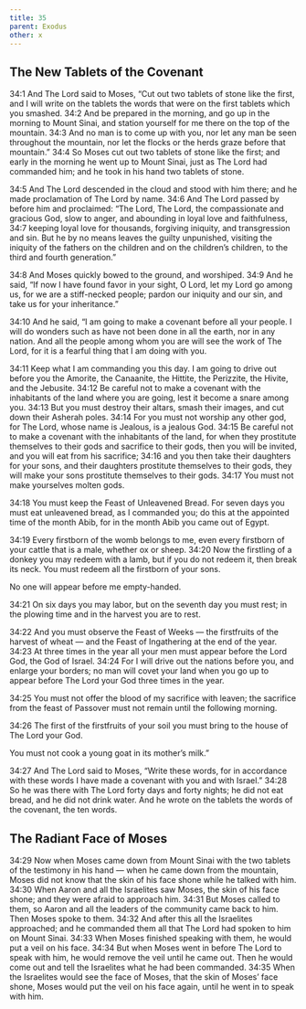 ```yaml
---
title: 35
parent: Exodus
other: x
---
```


## The New Tablets of the Covenant

<a name="34:1">34:1</a> And The Lord said to Moses, “Cut out two tablets of stone like the first, and I will write on the tablets the words that were on the first tablets which you smashed. <a name="34:2">34:2</a> And be prepared in the morning, and go up in the morning to Mount Sinai, and station yourself for me there on the top of the mountain. <a name="34:3">34:3</a> And no man is to come up with you, nor let any man be seen throughout the mountain, nor let the flocks or the herds graze before that mountain.” <a name="34:4">34:4</a> So Moses cut out two tablets of stone like the first; and early in the morning he went up to Mount Sinai, just as The Lord had commanded him; and he took in his hand two tablets of stone.

<a name="34:5">34:5</a> And The Lord descended in the cloud and stood with him there; and he made proclamation of The Lord by name. <a name="34:6">34:6</a> And The Lord passed by before him and proclaimed: “The Lord, The Lord, the compassionate and gracious God, slow to anger, and abounding in loyal love and faithfulness, <a name="34:7">34:7</a> keeping loyal love for thousands, forgiving iniquity, and transgression and sin. But he by no means leaves the guilty unpunished, visiting the iniquity of the fathers on the children and on the children’s children, to the third and fourth generation.”

<a name="34:8">34:8</a> And Moses quickly bowed to the ground, and worshiped. <a name="34:9">34:9</a> And he said, “If now I have found favor in your sight, O Lord, let my Lord go among us, for we are a stiff-necked people; pardon our iniquity and our sin, and take us for your inheritance.”

<a name="34:10">34:10</a> And he said, “I am going to make a covenant before all your people. I will do wonders such as have not been done in all the earth, nor in any nation. And all the people among whom you are will see the work of The Lord, for it is a fearful thing that I am doing with you.

<a name="34:11">34:11</a> Keep what I am commanding you this day. I am going to drive out before you the Amorite, the Canaanite, the Hittite, the Perizzite, the Hivite, and the Jebusite. <a name="34:12">34:12</a> Be careful not to make a covenant with the inhabitants of the land where you are going, lest it become a snare among you. <a name="34:13">34:13</a> But you must destroy their altars, smash their images, and cut down their Asherah poles. <a name="34:14">34:14</a> For you must not worship any other god, for The Lord, whose name is Jealous, is a jealous God. <a name="34:15">34:15</a> Be careful not to make a covenant with the inhabitants of the land, for when they prostitute themselves to their gods and sacrifice to their gods, then you will be invited, and you will eat from his sacrifice; <a name="34:16">34:16</a> and you then take their daughters for your sons, and their daughters prostitute themselves to their gods, they will make your sons prostitute themselves to their gods. <a name="34:17">34:17</a> You must not make yourselves molten gods.

<a name="34:18">34:18</a> You must keep the Feast of Unleavened Bread. For seven days you must eat unleavened bread, as I commanded you; do this at the appointed time of the month Abib, for in the month Abib you came out of Egypt.

<a name="34:19">34:19</a> Every firstborn of the womb belongs to me, even every firstborn of your cattle that is a male, whether ox or sheep. <a name="34:20">34:20</a> Now the firstling of a donkey you may redeem with a lamb, but if you do not redeem it, then break its neck. You must redeem all the firstborn of your sons.

No one will appear before me empty-handed.

<a name="34:21">34:21</a> On six days you may labor, but on the seventh day you must rest; in the plowing time and in the harvest you are to rest.

<a name="34:22">34:22</a> And you must observe the Feast of Weeks  —  the firstfruits of the harvest of wheat — and the Feast of Ingathering at the end of the year. <a name="34:23">34:23</a> At three times in the year all your men must appear before the Lord God, the God of Israel. <a name="34:24">34:24</a> For I will drive out the nations before you, and enlarge your borders; no man will covet your land when you go up to appear before The Lord your God three times in the year.

<a name="34:25">34:25</a> You must not offer the blood of my sacrifice with leaven; the sacrifice from the feast of Passover must not remain until the following morning.

<a name="34:26">34:26</a> The first of the firstfruits of your soil you must bring to the house of The Lord your God.

You must not cook a young goat in its mother’s milk.”

<a name="34:27">34:27</a> And The Lord said to Moses, “Write these words, for in accordance with these words I have made a covenant with you and with Israel.” <a name="34:28">34:28</a> So he was there with The Lord forty days and forty nights; he did not eat bread, and he did not drink water. And he wrote on the tablets the words of the covenant, the ten words.

## The Radiant Face of Moses

<a name="34:29">34:29</a> Now when Moses came down from Mount Sinai with the two tablets of the testimony in his hand  —  when he came down from the mountain, Moses did not know that the skin of his face shone while he talked with him. <a name="34:30">34:30</a> When Aaron and all the Israelites saw Moses, the skin of his face shone; and they were afraid to approach him. <a name="34:31">34:31</a> But Moses called to them, so Aaron and all the leaders of the community came back to him. Then Moses spoke to them. <a name="34:32">34:32</a> And after this all the Israelites approached; and he commanded them all that The Lord had spoken to him on Mount Sinai. <a name="34:33">34:33</a> When Moses finished speaking with them, he would put a veil on his face. <a name="34:34">34:34</a> But when Moses went in before The Lord to speak with him, he would remove the veil until he came out. Then he would come out and tell the Israelites what he had been commanded. <a name="34:35">34:35</a> When the Israelites would see the face of Moses, that the skin of Moses’ face shone, Moses would put the veil on his face again, until he went in to speak with him.